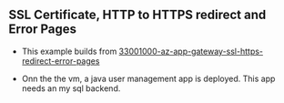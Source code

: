 ## SSL Certificate, HTTP to HTTPS redirect and Error Pages

 - This example builds from [33001000-az-app-gateway-ssl-https-redirect-error-pages](https://github.com/AvtsVivek/AzureWithTerraformAdvanced/tree/main/iac/33001000-az-app-gateway-ssl-https-redirect-error-pages)


- Onn the the vm, a java user management app is deployed. This app needs an my sql backend.
